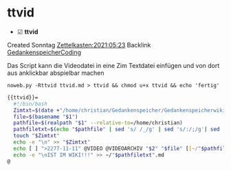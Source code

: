 # ttvid

* ☑ **ttvid**  

Created Sonntag [Zettelkasten:2021:05:23]()
Backlink [GedankenspeicherCoding](../GedankenspeicherCoding.md)

Das Script kann die Videodatei in eine Zim Textdatei einfügen und von dort aus anklickbar abspielbar machen

  ``noweb.py -Rttvid ttvid.md > ttvid && chmod u+x ttvid && echo 'fertig'``

```bash
{{ttvid}}=
  #!/bin/bash
  Zimtxt=$(date +"/home/christian/Gedankenspeicher/Gedankenspeicherwiki/Zettelkasten/%Y/%m/%d.md" -r "$1")
  file=$(basename "$1")
  pathfile=$(realpath "$1" --relative-to=/home/christian)
  pathfiletxt=$(echo "$pathfile" | sed 's/ /_/g' | sed 's/:/;/g'| sed -e "s/'/_/g" | sed 's/\"//g' )
  touch "$Zimtxt"
  echo -e "\n" >> "$Zimtxt"
  echo [ ] ">2277-11-11" @VIDEO @VIDEOARCHIV "$2" "$file" [[~/"$pathfiletxt".md]] ";" [[~/"$pathfile"]] >> "$Zimtxt"
  echo -e "\nIST IM WIKI!!!" >> ~/"$pathfiletxt".md
@ 

```

